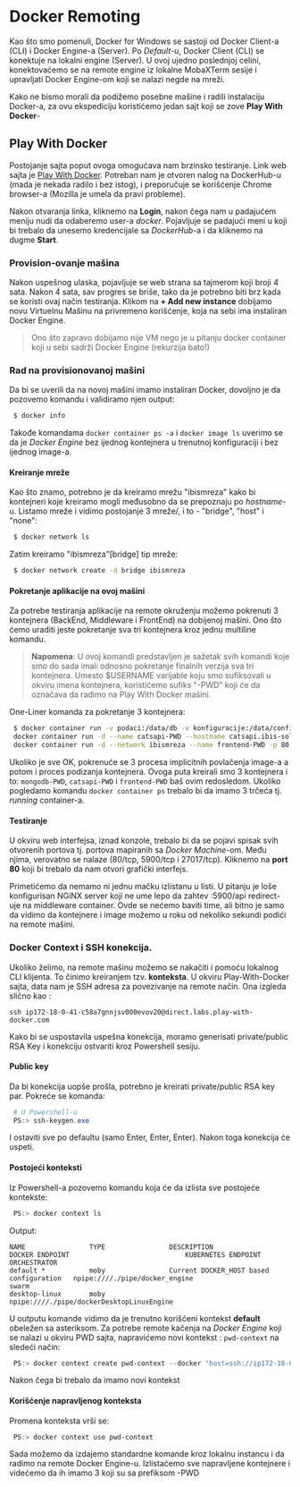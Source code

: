 # Docker Remoting

Kao što smo pomenuli, Docker for Windows se sastoji od Docker Client-a (CLI) i Docker Engine-a (Server). Po _Default_-u, Docker Client (CLI) se konektuje na lokalni engine (Server). U ovoj ujedno poslednjoj celini, konektovaćemo se na remote engine iz lokalne MobaXTerm sesije i upravljati Docker Engine-om koji se nalazi negde na mreži.

Kako ne bismo morali da podižemo posebne mašine i radili instalaciju Docker-a, za ovu ekspediciju koristićemo jedan sajt koji se zove **Play With Docker**-

## Play With Docker
Postojanje sajta poput ovoga omogućava nam brzinsko testiranje. Link web sajta je [Play With Docker](https://labs.play-with-docker.com/). Potreban nam je otvoren nalog na DockerHub-u (mada je nekada radilo i bez istog), i preporučuje se korišćenje Chrome browser-a (Mozilla je umela da pravi probleme).

Nakon otvaranja linka, kliknemo na **Login**, nakon čega nam u padajućem meniju nudi da odaberemo user-a _docker_.
Pojavljuje se padajući meni u koji bi trebalo da unesemo kredencijale sa _DockerHub_-a i da kliknemo na dugme **Start**.

### Provision-ovanje mašina
Nakon uspešnog ulaska, pojavljuje se web strana sa tajmerom koji broji 4 sata. Nakon 4 sata, sav progres se briše, tako da je potrebno biti brz kada se koristi ovaj način testiranja. Klikom na **+ Add new instance** dobijamo novu Virtuelnu Mašinu na privremeno korišćenje, koja na sebi ima instaliran Docker Engine.

> Ono što zapravo dobijamo nije VM nego je u pitanju docker container koji u sebi sadrži Docker Engine (rekurzija bato!)

### Rad na provisionovanoj mašini
Da bi se uverili da na novoj mašini imamo instaliran Docker, dovoljno je da pozovemo komandu i validiramo njen output:
```bash
 $ docker info
```
Takođe komandama `docker container ps -a` i `docker image ls` uverimo se da je _Docker Engine_ bez ijednog kontejnera u trenutnoj konfiguraciji i bez ijednog image-a.

#### Kreiranje mreže
Kao što znamo, potrebno je da kreiramo mrežu "ibismreza" kako bi kontejneri koje kreiramo mogli međusobno da se prepoznaju po _hostname_-u.
Listamo mreže i vidimo postojanje 3 mreže/, i to - "bridge", "host" i "none":
```bash
 $ docker network ls
```
Zatim kreiramo "ibismreza"[bridge] tip mreže:
```bash
 $ docker network create -d bridge ibismreza
```


#### Pokretanje aplikacije na ovoj mašini
Za potrebe testiranja aplikacije na remote okruženju možemo pokrenuti 3 kontejnera (BackEnd, Middleware i FrontEnd) na dobijenoj mašini. Ono što ćemo uraditi jeste pokretanje sva tri kontejnera kroz jednu multiline komandu.
> **Napomena**: U ovoj komandi predstavljen je sažetak svih komandi koje smo do sada imali odnosno pokretanje finalnih verzija sva tri kontejnera. Umesto $USERNAME varijable koju smo sufiksovali u okviru imena kontejnera, koristićemo sufiks "-PWD" koji će da označava da radimo na Play With Docker mašini.

One-Liner komanda za pokretanje 3 kontejnera:
```bash
 $ docker container run -v podaci:/data/db -v konfiguracije:/data/configdb -d --name mongodb-PWD -p 27017:27017 --network ibismreza --hostname catsdb.ibis-solutions.rs dichtung/catalyzator-mongo-db:1.0.0 && \
 docker container run -d --name catsapi-PWD --hostname catsapi.ibis-solutions.rs --network ibismreza dichtung/catalyzator-api:1.0.0 && \
 docker container run -d --network ibismreza --name frontend-PWD -p 80:80 -p 5900:5900 dichtung/catalyzator-fe:1.0.0
```
Ukoliko je sve OK, pokrenuće se 3 procesa implicitnih povlačenja image-a a potom i proces podizanja kontejnera. Ovoga puta kreirali smo 3 kontejnera i to: `mongodb-PWD`, `catsapi-PWD` i `frontend-PWD` baš ovim redosledom. Ukoliko pogledamo komandu `docker container ps` trebalo bi da imamo 3 trčeća tj. _running_ container-a.

#### Testiranje
U okviru web interfejsa, iznad konzole, trebalo bi da se pojavi spisak svih otvorenih portova tj. portova mapiranih sa _Docker Machine_-om. Među njima, verovatno se nalaze (80/tcp, 5900/tcp i 27017/tcp). Kliknemo na **port 80** koji bi trebalo da nam otvori grafički interfejs.

Primetićemo da nemamo ni jednu mačku izlistanu u listi. U pitanju je loše konfigurisan NGiNX server koji ne ume lepo da zahtev :5900/api redirect-uje na middleware container. Ovde se nećemo baviti time, ali bitno je samo da vidimo da kontejnere i image možemo u roku od nekoliko sekundi podići na remote mašini.


### Docker Context i SSH konekcija.

Ukoliko želimo, na remote mašinu možemo se nakačiti i pomoću lokalnog CLI klijenta. To činimo kreiranjem tzv. **konteksta**. U okviru Play-With-Docker sajta, data nam je SSH adresa za povezivanje na remote način. Ona izgleda slično kao :
```text
ssh ip172-18-0-41-c58a7gnnjsv000evov20@direct.labs.play-with-docker.com
```

Kako bi se uspostavila uspešna konekcija, moramo generisati private/public RSA Key i konekciju ostvariti kroz Powershell sesiju.

#### Public key
Da bi konekcija uopše prošla, potrebno je kreirati private/public RSA key par. Pokreće se komanda:
```Powershell
 # U Powershell-u
 PS:> ssh-keygen.exe
```
I ostaviti sve po defaultu (samo Enter, Enter, Enter). Nakon toga konekcija će uspeti.

#### Postojeći konteksti
Iz Powershell-a pozovemo komandu koja će da izlista sve postojeće kontekste:
```Powershell
 PS:> docker context ls
```
Output:
```text
NAME                TYPE                DESCRIPTION                               DOCKER ENDPOINT                             KUBERNETES ENDPOINT   ORCHESTRATOR
default *           moby                Current DOCKER_HOST based configuration   npipe:////./pipe/docker_engine                                    swarm
desktop-linux       moby                                                          npipe:////./pipe/dockerDesktopLinuxEngine
```
U outputu komande vidimo da je trenutno korišćeni kontekst **default** obeležen sa asteriksom. Za potrebe remote kačenja na _Docker Engine_ koji se nalazi u okviru PWD sajta, napravićemo novi kontekst : `pwd-context` na sledeći način:
```Powershell
 PS:> docker context create pwd-context --docker "host=ssh://ip172-18-0-41-c58a7gnnjsv000evov20@direct.labs.play-with-docker.com"
```
Nakon čega bi trebalo da imamo novi kontekst

#### Korišćenje napravljenog konteksta
Promena konteksta vrši se:
```Powershell
 PS:> docker context use pwd-context
```
Sada možemo da izdajemo standardne komande kroz lokalnu instancu i da radimo na remote Docker Engine-u. Izlistaćemo sve napravljene kontejnere i videćemo da ih imamo 3 koji su sa prefiksom -PWD
